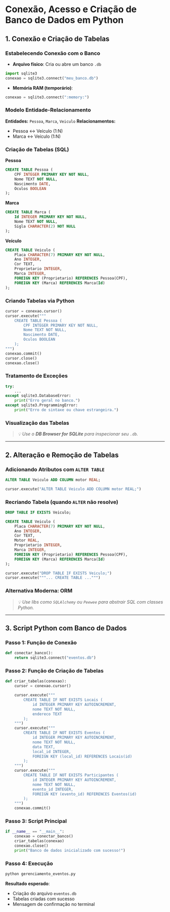 # **Conexão, Acesso e Criação de Banco de Dados em Python**

## 1. Conexão e Criação de Tabelas

### Estabelecendo Conexão com o Banco

- **Arquivo físico**: Cria ou abre um banco `.db`

```python
import sqlite3
conexao = sqlite3.connect("meu_banco.db")
```

- **Memória RAM (temporário)**:

```python
conexao = sqlite3.connect(":memory:")
```

### Modelo Entidade-Relacionamento

**Entidades:** `Pessoa`, `Marca`, `Veiculo`
**Relacionamentos:**

- Pessoa ↔ Veículo (1:N)
- Marca ↔ Veículo (1:N)

### Criação de Tabelas (SQL)

**Pessoa**

```sql
CREATE TABLE Pessoa (
    CPF INTEGER PRIMARY KEY NOT NULL,
    Nome TEXT NOT NULL,
    Nascimento DATE,
    Oculos BOOLEAN
);
```

**Marca**

```sql
CREATE TABLE Marca (
    Id INTEGER PRIMARY KEY NOT NULL,
    Nome TEXT NOT NULL,
    Sigla CHARACTER(2) NOT NULL
);
```

**Veículo**

```sql
CREATE TABLE Veiculo (
    Placa CHARACTER(7) PRIMARY KEY NOT NULL,
    Ano INTEGER,
    Cor TEXT,
    Proprietario INTEGER,
    Marca INTEGER,
    FOREIGN KEY (Proprietario) REFERENCES Pessoa(CPF),
    FOREIGN KEY (Marca) REFERENCES Marca(Id)
);
```

### Criando Tabelas via Python

```python
cursor = conexao.cursor()
cursor.execute("""
    CREATE TABLE Pessoa (
        CPF INTEGER PRIMARY KEY NOT NULL,
        Nome TEXT NOT NULL,
        Nascimento DATE,
        Oculos BOOLEAN
    );
""")
conexao.commit()
cursor.close()
conexao.close()
```

### Tratamento de Exceções

```python
try:
    ...
except sqlite3.DatabaseError:
    print("Erro geral no banco.")
except sqlite3.ProgrammingError:
    print("Erro de sintaxe ou chave estrangeira.")
```

### Visualização das Tabelas

> *💡 Use o **DB Browser for SQLite** para inspecionar seu `.db`.*

---
## 2. Alteração e Remoção de Tabelas

### Adicionando Atributos com `ALTER TABLE`

```sql
ALTER TABLE Veiculo ADD COLUMN motor REAL;
```

```python
cursor.execute("ALTER TABLE Veiculo ADD COLUMN motor REAL;")
```

### Recriando Tabela (quando `ALTER` não resolve)

```sql
DROP TABLE IF EXISTS Veiculo;
```

```sql
CREATE TABLE Veiculo (
    Placa CHARACTER(7) PRIMARY KEY NOT NULL,
    Ano INTEGER,
    Cor TEXT,
    Motor REAL,
    Proprietario INTEGER,
    Marca INTEGER,
    FOREIGN KEY (Proprietario) REFERENCES Pessoa(CPF),
    FOREIGN KEY (Marca) REFERENCES Marca(Id)
);
```

```python
cursor.execute("DROP TABLE IF EXISTS Veiculo;")
cursor.execute("""... CREATE TABLE ...""")
```

### Alternativa Moderna: ORM

> *💡 Use libs como `SQLAlchemy` ou `Peewee` para abstrair SQL com classes Python.*

---
## 3. Script Python com Banco de Dados

### Passo 1: Função de Conexão

```python
def conectar_banco():
    return sqlite3.connect("eventos.db")
```

### Passo 2: Função de Criação de Tabelas

```python
def criar_tabelas(conexao):
    cursor = conexao.cursor()

    cursor.execute("""
        CREATE TABLE IF NOT EXISTS Locais (
            id INTEGER PRIMARY KEY AUTOINCREMENT,
            nome TEXT NOT NULL,
            endereco TEXT
        );
    """)
    cursor.execute("""
        CREATE TABLE IF NOT EXISTS Eventos (
            id INTEGER PRIMARY KEY AUTOINCREMENT,
            nome TEXT NOT NULL,
            data TEXT,
            local_id INTEGER,
            FOREIGN KEY (local_id) REFERENCES Locais(id)
        );
    """)
    cursor.execute("""
        CREATE TABLE IF NOT EXISTS Participantes (
            id INTEGER PRIMARY KEY AUTOINCREMENT,
            nome TEXT NOT NULL,
            evento_id INTEGER,
            FOREIGN KEY (evento_id) REFERENCES Eventos(id)
        );
    """)
    conexao.commit()
```

### Passo 3: Script Principal

```python
if __name__ == "__main__":
    conexao = conectar_banco()
    criar_tabelas(conexao)
    conexao.close()
    print("Banco de dados inicializado com sucesso!")
```

### Passo 4: Execução

```bash
python gerenciamento_eventos.py
```

**Resultado esperado**:
- Criação do arquivo `eventos.db`
- Tabelas criadas com sucesso
- Mensagem de confirmação no terminal